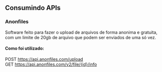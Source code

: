 ## Consumindo APIs

### Anonfiles

Software feito para fazer o upload de arquivos de forma anonima e gratuita, com um limite de 20gb de arquivo que podem ser enviados de uma só vez.

#### Como foi utilizado:

POST https://api.anonfiles.com/upload <br>
GET https://api.anonfiles.com/v2/file/{id}/info <br>




